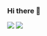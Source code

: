 ### Hi there 👋
<img src="https://img.shields.io/badge/docker-blue?style=flat-square&logo=docker&logoColor=white"/>
<img src="https://img.shields.io/badge/python-blue?style=flat-square&logo=python&logoColor=white"/>
<!--
**utlim/utlim** is a ✨ _special_ ✨ repository because its `README.md` (this file) appears on your GitHub profile.

Here are some ideas to get you started:

- 🔭 I’m currently working on ...
- 🌱 I’m currently learning ...
- 👯 I’m looking to collaborate on ...
- 🤔 I’m looking for help with ...
- 💬 Ask me about ...
- 📫 How to reach me: ...
- 😄 Pronouns: ...
- ⚡ Fun fact: ...
-->

